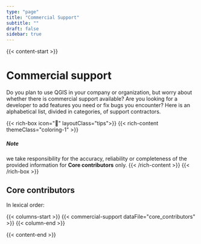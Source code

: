 ```yaml
---
type: "page"
title: "Commercial Support"
subtitle: ""
draft: false
sidebar: true
---
```


{{< content-start  >}}

# Commercial support

Do you plan to use QGIS in your company or organization, but worry about whether there is commercial support available? Are you looking for a developer to add features you need or fix bugs you encounter? Here is an alphabetical list, divided in categories, of support contractors.

{{< rich-box icon="🦸" layoutClass="tips">}}
{{< rich-content themeClass="coloring-1" >}}
##### Note
we take responsibility for the accuracy, reliability or completeness of the provided information for **Core contributors** only.
{{< /rich-content >}}
{{< /rich-box >}}


## Core contributors

In lexical order:

{{< columns-start >}}
{{< commercial-support dataFile="core_contributors" >}}
{{< column-end >}}

{{< content-end >}}
